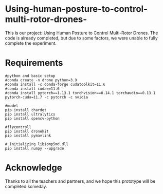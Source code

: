# Using-human-posture-to-control-multi-rotor-drones-
This is our project: Using Human Posture to Control Multi-Rotor Drones. The code is already completed, but due to some factors, we were unable to fully complete the experiment.

Requirements
===

```
#python and basic setup
#conda create -n drone python=3.9
#conda install -c conda-forge cudatoolkit=11.6
#conda install cuda==11.6
#conda install pytorch==1.13.1 torchvision==0.14.1 torchaudio==0.13.1 pytorch-cuda=11.7 -c pytorch -c nvidia

#model
pip install chardet
pip install ultralytics
pip install opencv-python

#flycontroll
pip install dronekit
pip install pymavlink

# Initializing libiomp5md.dll
pip install numpy --upgrade
```

Acknowledge
===
Thanks to all the teachers and partners, and we hope this prototype will be completed someday.
